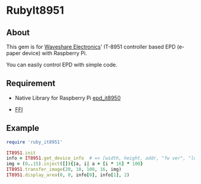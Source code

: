 # RubyIt8951

## About

This gem is for [Waveshare Electronics](https://www.waveshare.com "Waveshare website")' IT-8951 controller based EPD (e-paper device) with Raspberry Pi. 

You can easily control EPD with simple code.

## Requirement

 - Native Library for Raspberry Pi [epd_it8950](https://github.com/yagshi/epd_it8951)
 
 - [FFI](https://github.com/ffi/ffi)


## Example

```Ruby
require 'ruby_it8951'

IT8951.init
info = IT8951.get_device_info  # => [width, height, addr, "fw ver", "lut ver"]
img = (0..15).inject([]){|a, i| a + [i * 16] * 100}
IT8951.transfer_image(20, 10, 100, 16, img)
IT8951.display_area(0, 0, info[0], info[1], 2)
```

